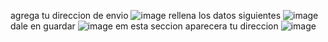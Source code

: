 agrega tu direccion de envio
![image](https://user-images.githubusercontent.com/98350223/162596694-e7bb8f69-7160-42ff-a532-edb76a3fc951.png)
rellena los datos siguientes
![image](https://user-images.githubusercontent.com/98350223/162596697-a54caa34-663a-4fbe-8766-6535c8f7fb67.png)
dale en guardar
![image](https://user-images.githubusercontent.com/98350223/162596700-03aa93b9-3a20-40e0-a617-78ace6c755fc.png)
em esta seccion aparecera tu direccion
![image](https://user-images.githubusercontent.com/98350223/162596704-cefd7f5d-874c-4398-bf0f-5849b28a7a73.png)
